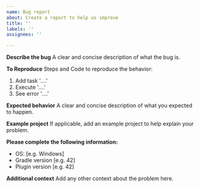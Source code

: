 ```yaml
---
name: Bug report
about: Create a report to help us improve
title: ''
labels: ''
assignees: ''

---
```


**Describe the bug**
A clear and concise description of what the bug is.

**To Reproduce**
Steps and Code to reproduce the behavior:
1. Add task '....'
2. Execute '....'
3. See error '....'

**Expected behavior**
A clear and concise description of what you expected to happen.

**Example project**
If applicable, add an example project to help explain your problem.

**Please complete the following information:**
 - OS: [e.g. Windows]
 - Gradle version [e.g. 42]
 - Plugin version [e.g. 42]

**Additional context**
Add any other context about the problem here.
